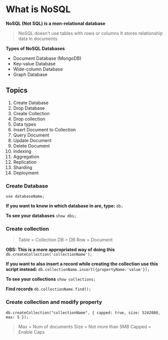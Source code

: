 # What is NoSQL

**NoSQL (Not SQL) is a mon-relational database**

> NoSQL doesn't use tables with rows or columns
> It stores relationship data in documents

**Types of NoSQL Databases**

- Document Database (MongoDB)
- Key-value Database
- Wide-column Database
- Graph Database

## Topics

1. Create Database
2. Drop Database
3. Create Collection
4. Drop collection
5. Data types
6. Insert Document to Collection
7. Query Document
8. Update Document
9. Delete Document
10. Indexing
11. Aggregation
12. Replication
13. Sharding
14. Deployment

### Create Database

`use databaseName;`

**If you want to know in which database in are, type:**
`db;`

**To see your databases**
`show dbs;`

### Create collection

> Table = Collection
> DB = DB
> Row = Document

**OBS: This is a more appropriated way of doing this**
`db.createCollection('collectionName');`

**If you want to also insert a record while creating the collection use this script instead:**
`db.collectionName.insert({propertyName:'value'});`

**To see your collections**
`show collections;`

**Find records**
`db.collectionName.find();`

### Create collection and modify property

`db.createCollection("collectionName", { capped: true, size: 5242880, max: 5 });`

> Max = Num of documents
> Size = Not more than 5MB
> Capped = Enable Caps
